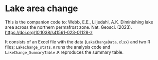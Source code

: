 # Lake area change
This is the companion code to: Webb, E.E., Liljedahl, A.K. Diminishing lake area across the northern permafrost zone. Nat. Geosci. (2023). https://doi.org/10.1038/s41561-023-01128-z

It consists of an Excel file with the data (`LakeChangeData.xlsx`) and two R files; `LakeChange_stats.R` runs the analysis code and `LakeChange_SummaryTable.R` reproduces the summary table.
